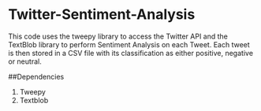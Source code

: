 # Twitter-Sentiment-Analysis

This code uses the tweepy library to access the Twitter API and the TextBlob library to perform Sentiment Analysis on each Tweet. 
Each tweet is then stored in a CSV file with its classification as either positive, negative or neutral.

##Dependencies

1. Tweepy 
2. Textblob 
